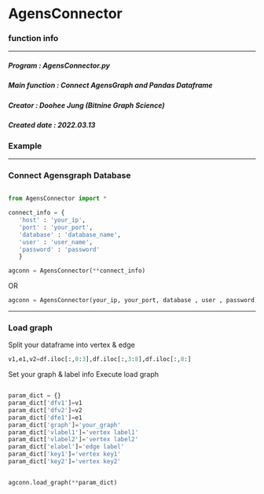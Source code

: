 # AgensConnector

### function info
---------------------------------------------
##### Program        : AgensConnector.py
##### Main function  : Connect AgensGraph and Pandas Dataframe
##### Creator        : Doohee Jung (Bitnine Graph Science)
##### Created date   : 2022.03.13

### Example
---------------------------------------------
### Connect Agensgraph Database

``` python

from AgensConnector import *

connect_info = {
   'host' : 'your_ip',
   'port' : 'your_port',
   'database' : 'database_name',
   'user' : 'user_name',
   'password' : 'password'
   }

agconn = AgensConnector(**connect_info)

```

OR

``` python
agconn = AgensConnector(your_ip, your_port, database , user , password)
```

----------------------------------------------------
### Load graph

Split your dataframe into vertex & edge 

``` python 
v1,e1,v2=df.iloc[:,0:3],df.iloc[:,3:8],df.iloc[:,8:]
```


Set your graph & label info 
Execute load graph

``` python 

param_dict = {}
param_dict['dfv1']=v1
param_dict['dfv2']=v2
param_dict['dfe1']=e1
param_dict['graph']='your_graph'
param_dict['vlabel1']='vertex label1'
param_dict['vlabel2']='vertex label2'
param_dict['elabel']='edge label'
param_dict['key1']='vertex key1'
param_dict['key2']='vertex key2'


agconn.load_graph(**param_dict)

``` 
